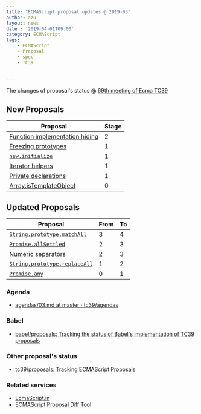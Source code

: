 ```yaml
---
title: "ECMAScript proposal updates @ 2019-03"
author: azu
layout: news
date : '2019-04-01T09:00'
category: ECMAScript
tags:
    - ECMAScript
    - Proposal
    - spec
    - TC39


---
```


The changes of proposal's status @ [69th meeting of Ecma TC39](https://github.com/tc39/agendas/blob/master/2019/03.md)

## New Proposals

| Proposal                                                                                             | Stage |
| ---------------------------------------------------------------------------------------------------- | ----- |
| [Function implementation hiding](https://github.com/domenic/proposal-function-implementation-hiding) | 2     |
| [Freezing prototypes](https://github.com/bakkot/proposal-freeze-prototype)                           | 1     |
| [`new.initialize`](https://github.com/littledan/proposal-new-initialize)                             | 1     |
| [Iterator helpers](https://github.com/devsnek/proposal-iterator-helpers)                             | 1     |
| [Private declarations](https://github.com/tc39/proposal-private-declarations)                        | 1     |
| [Array.isTemplateObject](https://github.com/mikesamuel/proposal-array-is-template-object)            | 0     |


## Updated Proposals

| Proposal                                                                                   | From  | To    |
| ------------------------------------------------------------------------------------------ | ----- | ----- |
| [`String.prototype.matchAll`](https://github.com/tc39/String.prototype.matchAll)           | 3     | 4     |
| [`Promise.allSettled`](https://github.com/tc39/proposal-promise-allSettled)                | 2     | 3     |
| [Numeric separators](https://github.com/tc39/proposal-numeric-separator)                   | 2     | 3     |
| [`String.prototype.replaceAll`](https://github.com/psmarshall/string-replace-all-proposal) | 1     | 2     |
| [`Promise.any`](https://github.com/tc39/proposal-promise-any)                              | 0     | 1     |


### Agenda

- [agendas/03.md at master · tc39/agendas](https://github.com/tc39/agendas/blob/master/2019/03.md)

### Babel

- [babel/proposals: Tracking the status of Babel's implementation of TC39 proposals](https://github.com/babel/proposals "babel/proposals: Tracking the status of Babel&#39;s implementation of TC39 proposals")

### Other proposal's status 

- [tc39/proposals: Tracking ECMAScript Proposals](https://github.com/tc39/proposals "tc39/proposals: Tracking ECMAScript Proposals")

### Related services

- [EcmaScript.in](http://ecmascript.in/)
- [ECMAScript Proposal Diff Tool](https://azu.github.io/ecmascript-proposals-json/)
